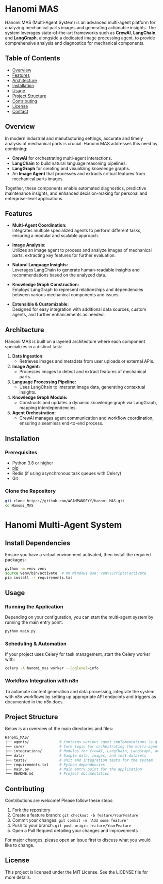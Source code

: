 # Hanomi MAS

Hanomi MAS (Multi-Agent System) is an advanced multi-agent platform for analyzing mechanical parts images and generating actionable insights. The system leverages state-of-the-art frameworks such as **CrewAI**, **LangChain**, and **LangGraph**, alongside a dedicated image processing agent, to provide comprehensive analysis and diagnostics for mechanical components.

## Table of Contents

- [Overview](#overview)
- [Features](#features)
- [Architecture](#architecture)
- [Installation](#installation)
- [Usage](#usage)
- [Project Structure](#project-structure)
- [Contributing](#contributing)
- [License](#license)
- [Contact](#contact)

## Overview

In modern industrial and manufacturing settings, accurate and timely analysis of mechanical parts is crucial. Hanomi MAS addresses this need by combining:

- **CrewAI** for orchestrating multi-agent interactions.
- **LangChain** to build natural language reasoning pipelines.
- **LangGraph** for creating and visualizing knowledge graphs.
- An **Image Agent** that processes and extracts critical features from mechanical parts images.

Together, these components enable automated diagnostics, predictive maintenance insights, and enhanced decision-making for personal and enterprise-level applications.

## Features

- **Multi-Agent Coordination:**  
  Integrates multiple specialized agents to perform different tasks, ensuring a modular and scalable approach.

- **Image Analysis:**  
  Utilizes an image agent to process and analyze images of mechanical parts, extracting key features for further evaluation.

- **Natural Language Insights:**  
  Leverages LangChain to generate human-readable insights and recommendations based on the analyzed data.

- **Knowledge Graph Construction:**  
  Employs LangGraph to represent relationships and dependencies between various mechanical components and issues.

- **Extensible & Customizable:**  
  Designed for easy integration with additional data sources, custom agents, and further enhancements as needed.

## Architecture

Hanomi MAS is built on a layered architecture where each component specializes in a distinct task:

1. **Data Ingestion:**  
   - Retrieves images and metadata from user uploads or external APIs.
2. **Image Agent:**  
   - Processes images to detect and extract features of mechanical parts.
3. **Language Processing Pipeline:**  
   - Uses LangChain to interpret image data, generating contextual insights.
4. **Knowledge Graph Module:**  
   - Constructs and updates a dynamic knowledge graph via LangGraph, mapping interdependencies.
5. **Agent Orchestration:**  
   - CrewAI manages agent communication and workflow coordination, ensuring a seamless end-to-end process.

## Installation

### Prerequisites

- Python 3.8 or higher
- [pip](https://pip.pypa.io/)
- Redis (if using asynchronous task queues with Celery)
- Git

### Clone the Repository

```bash
git clone https://github.com/AGAMPANDEYY/Hanomi_MAS.git
cd Hanomi_MAS
```

# Hanomi Multi-Agent System

## Install Dependencies
Ensure you have a virtual environment activated, then install the required packages:

```bash
python -m venv venv
source venv/bin/activate  # On Windows use: venv\Scripts\activate
pip install -r requirements.txt
```

## Usage

### Running the Application
Depending on your configuration, you can start the multi-agent system by running the main entry point:

```bash
python main.py
```

### Scheduling & Automation
If your project uses Celery for task management, start the Celery worker with:

```bash
celery -A hanomi_mas worker --loglevel=info
```

### Workflow Integration with n8n
To automate content generation and data processing, integrate the system with n8n workflows by setting up appropriate API endpoints and triggers as documented in the n8n docs.

## Project Structure
Below is an overview of the main directories and files:

```bash
Hanomi_MAS/
├── agents/              # Contains various agent implementations (e.g., image agent, language agents)
├── core/                # Core logic for orchestrating the multi-agent system
├── integrations/        # Modules for CrewAI, LangChain, LangGraph, and external APIs
├── data/                # Sample data, images, and test datasets
├── tests/               # Unit and integration tests for the system
├── requirements.txt     # Python dependencies
├── main.py              # Main entry point for the application
└── README.md            # Project documentation
```

## Contributing
Contributions are welcome! Please follow these steps:

1. Fork the repository
2. Create a feature branch: `git checkout -b feature/YourFeature`
3. Commit your changes: `git commit -m 'Add some feature'`
4. Push to your branch: `git push origin feature/YourFeature`
5. Open a Pull Request detailing your changes and improvements

For major changes, please open an issue first to discuss what you would like to change.

## License
This project is licensed under the MIT License. See the LICENSE file for more details.


